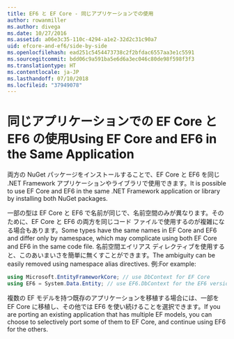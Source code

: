 ```yaml
---
title: EF6 と EF Core - 同じアプリケーションでの使用
author: rowanmiller
ms.author: divega
ms.date: 10/27/2016
ms.assetid: a06e3c35-110c-4294-a1e2-32d2c31c90a7
uid: efcore-and-ef6/side-by-side
ms.openlocfilehash: ead251c5454473738c2f2bfdac6557aa3e1c5591
ms.sourcegitcommit: bdd06c9a591ba5e6d6a3ec046c80de98f598f3f3
ms.translationtype: HT
ms.contentlocale: ja-JP
ms.lasthandoff: 07/10/2018
ms.locfileid: "37949078"
---
```

# <a name="using-ef-core-and-ef6-in-the-same-application"></a><span data-ttu-id="81820-102">同じアプリケーションでの EF Core と EF6 の使用</span><span class="sxs-lookup"><span data-stu-id="81820-102">Using EF Core and EF6 in the Same Application</span></span>

<span data-ttu-id="81820-103">両方の NuGet パッケージをインストールすることで、EF Core と EF6 を同じ .NET Framework アプリケーションやライブラリで使用できます。</span><span class="sxs-lookup"><span data-stu-id="81820-103">It is possible to use EF Core and EF6 in the same .NET Framework application or library by installing both NuGet packages.</span></span>

<span data-ttu-id="81820-104">一部の型は EF Core と EF6 で名前が同じで、名前空間のみが異なります。そのために、EF Core と EF6 の両方を同じコード ファイルで使用するのが複雑になる場合もあります。</span><span class="sxs-lookup"><span data-stu-id="81820-104">Some types have the same names in EF Core and EF6 and differ only by namespace, which may complicate using both EF Core and EF6 in the same code file.</span></span> <span data-ttu-id="81820-105">名前空間エイリアス ディレクティブを使用すると、このあいまいさを簡単に無くすことができます。</span><span class="sxs-lookup"><span data-stu-id="81820-105">The ambiguity can be easily removed using namespace alias directives.</span></span> <span data-ttu-id="81820-106">例:</span><span class="sxs-lookup"><span data-stu-id="81820-106">For example:</span></span>

``` csharp
using Microsoft.EntityFrameworkCore; // use DbContext for EF Core
using EF6 = System.Data.Entity; // use EF6.DbContext for the EF6 version
```

<span data-ttu-id="81820-107">複数の EF モデルを持つ既存のアプリケーションを移植する場合には、一部を EF Core に移植し、その他では EF6 を使い続けることを選択できます。</span><span class="sxs-lookup"><span data-stu-id="81820-107">If you are porting an existing application that has multiple EF models, you can choose to selectively port some of them to EF Core, and continue using EF6 for the others.</span></span>
